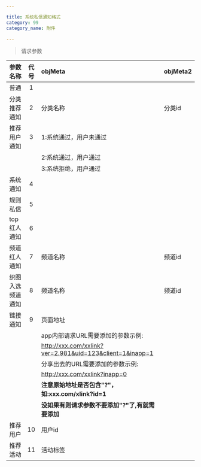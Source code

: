 ```yaml
---

title: 系统私信通知格式
category: 99
category_name: 附件

---
```


> 请求参数

|参数名称			|代号		|objMeta													|objMeta2								
|-------------------|:---------:|:----------------------------------------------------------|--------------------------------------------
|普通				|1			|															|
|分类推荐通知		|2			|分类名称													|分类id
|推荐用户通知		|3			|1:系统通过，用户未通过										|
|					|			|2:系统通过，用户通过										|
|					|			|3:系统拒绝，用户通过										|
|系统通知			|4			|															|
|规则私信			|5			|															|
|top红人通知		|6			|															|
|频道红人通知		|7			|频道名称													|频道id
|织图入选频道通知	|8			|频道名称													|频道id
|链接通知			|9			|页面地址													|
|					|			|app内部请求URL需要添加的参数示例:							|
|					|			|http://xxx.com/xxlink?ver=2.981&uid=123&client=1&inapp=1	|
|					|			|分享出去的URL需要添加的参数示例:							|
|					|			|http://xxx.com/xxlink?inapp=0								|
|					|			|**注意原始地址是否包含"?"，如:xxx.com/xlink?id=1**			|
|					|			|**没如果有则请求参数不要添加"?"了,有就需要添加**			|								
|推荐用户           |10         |用户id                                                     |
|推荐活动           |11         |活动标签                                                   |
